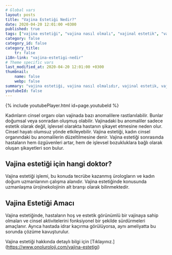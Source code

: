 ```yaml
---
# Global vars
layout: posts
title: "Vajina Estetiği Nedir?"
date: 2020-04-20 12:01:00 +0300
published: true
tags: ["vajina estetiği", "vajina nasıl olmalı", "vajinal estetik", "vajina estetiği ameliyatı", "vajinal estetik avantajı", "vajina estetiği gerektiren durumlar", "Vajina Estetiği Nedir", "vajina estetiği doktor", "Vajina Estetiği Amacı", "Vajina Şekil Bozukluğu", "Vajina Estetiği Lazer" ,"vajina anatomisi", "vajina ameliyatı", "labioplasti", "klitoris ameliyatı", "klitoris estetiği", "Labium estetiği", "iç dudak ameliyatı" , "dış dudak ameliyatı", "pubis estetiği", "himenoplasti ", "vajina daraltma", "vajinoplasti", "vajina daraltma nedir", "vajina daraltma ameliyatı", "vajina sarkması", "vajina sarkması ameliyatı", "Turc tekniği", "Turc ameliyatı"]
category: false
category_id: false
category_title:
    tr: false
i18n-link: "vajina-estetigi-nedir"
# Theme specific vars
last_modified_at: 2020-04-20 12:01:00 +0300
thumbnail:
    name: false
    webp: false
summary: "vajina estetiği, vajina nasıl olmalıdır, vajinal estetik, vajinal estetik ücreti, vajinal estetik ameliyatı, vajinal estetik avantajları, vajinal estetik gerektiren durumlar, Vajina Estetiği Nedir, Vajina estetiği için hangi doktor, Vajina Estetiği Amacı, Vajina Şekil Bozuklukları, Vajina Estetiğinde Lazer "
youtubeId: false
---
```

{% include youtubePlayer.html id=page.youtubeId %}




Kadınların cinsel organı olan vajinada bazı anomalilere rastlanılabilir. Bunlar doğumsal veya sonradan oluşmuş olabilir. Vajinadaki bu anomaliler sadece estetik olarak değil, işlevsel olarakta hastanın şikayet etmesine neden olur. Cinsel hayatı olumsuz yönde etkileyebilir. Vajina estetiği, kadın cinsel organındaki bu anomalilerin düzeltilmesine denir. Vajina estetiği sonrasında hastaların hem özgüvenleri artar, hem de işlevsel bozukluklara bağlı olarak oluşan şikayetleri son bulur.

## Vajina estetiği için hangi doktor?

Vajina estetiği işlemi, bu konuda tecrübe kazanmış ürologların ve kadın doğum uzmanlarının çalışma alanıdır. Vajina estetiğinde konusunda uzmanlaşma ürojinekolojinin alt branşı olarak bilinmektedir.

## Vajina Estetiği Amacı

Vajina estetiğinde, hastaların hoş ve estetik görünümlü bir vajinaya sahip olmaları ve cinsel aktivitelerini fonksiyonel bir şekilde sürdürmeleri amaçlanır. Ayrıca hastada idrar kaçırma görülüyorsa, aynı ameliyatta bu sorunda çözüme kavuşturulur.


Vajina estetiği hakkında detaylı bilgi için [Tıklayınız.] (https://www.onoluroloji.com/vajina-estetigi)
